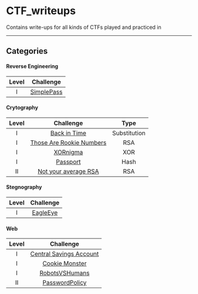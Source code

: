 # CTF_writeups
Contains write-ups for all kinds of CTFs played and practiced in

------
## Categories

#### Reverse Engineering
|Level|            Challenge              |
|:---:|:---------------------------------:|
|  I  |[SimplePass](defcampctf/SimplePass)|

#### Crytography
|Level|                                Challenge                        |    Type    |
|:---:|:---------------------------------------------------------------:|:----------:|
|  I  |         [Back in Time](timisoaractf/Back_in_Time)               |Substitution|
|  I  |[Those Are Rookie Numbers](timisoaractf/Those_Are_Rookie_Numbers)|    RSA     |
|  I  |                  [XORnigma](defcampctf/XORnigma)                |    XOR     |
|  I  |                  [Passport](defcampctf/Passport)                |    Hash    |
|  II |    [Not your average RSA](timisoaractf/Not_your_average_RSA)    |    RSA     |

#### Stegnography
|Level|           Challenge           |
|:---:|:-----------------------------:|
|  I  |[EagleEye](defcampctf/EagleEye)|

#### Web
|Level|                          Challenge                         |
|:---:|:----------------------------------------------------------:|
|  I  |[Central Savings Account](tjctf/Central%20Savings%20Account)|
|  I  |          [Cookie Monster](tjctf/Cookie%20Monster)          |
|  I  |         [RobotsVSHumans](defcampctf/RobotsVSHumans)        |
|  II |         [PasswordPolicy](defcampctf/PasswordPolicy)        |
